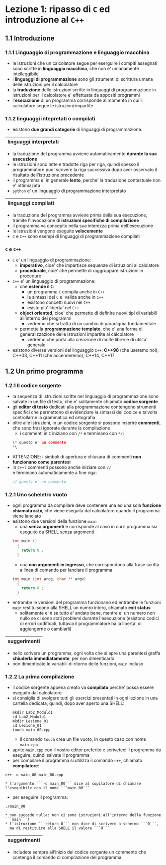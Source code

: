 # Lezione 1: ripasso di ```C``` ed introduzione al ```C++```

## 1.1 Introduzione

### 1.1.1 Linguaggio di programmazione e linguaggio macchina

  * le istruzioni che un calcolatore segue per eserguire i compiti assegnati 
    sono scritte in **linguaggio macchina**, 
    che non e' umanamente intelleggibile 
  * i **linguaggi di programmazione** sono gli strumenti di scrittura umana 
    delle istruzioni per il calcolatore
  * la **traduzione** delle istruzioni scritte in linguaggi di programmazione
    in istruzioni per il calcolatore e' effettuata da appositi programmi
  * l'**esecuzione** di un programma corrisponde al momento in cui il calcolatore 
    segue le istruzioni impartite

### 1.1.2 linguaggi intepretati o compilati

  * esistono **due grandi categorie** di linguaggi di programmazione:  

  | linguaggi interpretati |
  | -----------------------|

  * la traduzione del programma avviene automaticamente 
    **durante la sua esecuzione**
  * le istruzioni sono lette e tradotte riga per riga, 
    quindi spesso il programmatore puo' scrivere la riga successiva
    dopo aver osservato il risultato dell'istruzione precedente  
  * il programma e' in generale **lento**, 
    perche' la traduzione contestuale non e' ottimizzata
  * ```python``` e' un linguaggio di programmazione interpretato  

  | linguaggi compilati |
  | --------------------|

  * la traduzione del programma avviene prima della sua esecuzione,
    tramite l'invocazione di **istruzioni specifiche di compilazione**
  * il programma va concepito nella sua interezza prima dell'esecuzione
  * le istruzioni vengono eseguite **velocemente**  
  * ```C``` e ```C++``` sono esempi di linguaggi di programmazione compilati

### ```C``` e ```C++```

  * ```C``` e' un linguaggio di programmazione:
    * **imperativo**, cioe' che impartisce sequenze di istruzioni al calolatore
    * **procedurale**, cioe' che permette di raggruppare istruzioni in procedure
  * ```C++``` e' un linguaggio di programmazione:
    * che **estende il ```C```**: 
      * un programma ```C``` compila anche in ```C++```
      * la sintassi del ```C``` e' valida anche in ```C++```
      * esistono concetti nuovi nel ```C++```
      * esiste piu' liberta' nel ```C++```
    * **object oriented**, cioe' che permette di definire nuovi tipi di variabili
      all'interno dei programmi
      * vedremo che si tratta di un cambio di paradigma fondamentale
    * permette la **programmazione template**, 
      che e' una forma di generalizzazione delle istruzioni impartite al calcolatore
      * vedremo che porta alla creazione di molte librerie di utilita' generale
  * esistono diverse versioni del linguaggio ```C++```:
    **C++98** (che useremo noi), C++03, C++11 (che accenneremo), C++14, C++17


## 1.2 Un primo programma

### 1.2.1 Il codice sorgente

  * la sequenza di istruzioni scritte nel linguaggio di programmazione
    sono salvate in un file di testo, 
    che e' solitamente chiamato **codice sorgente**
  * gli **editor di testo** dedicati alla programmazione contengono strumenti
    specifici che permettono di evidenziare la sintassi del codice
    e talvolta controllarne la grammatica ed ortografia
  * oltre alle istruzioni, in un codice sorgente si possono inserire **commenti**,
    che sono frasi ignorate durante la compilazione
    * i commenti in ```C``` iniziano con ```/*``` e terminano con ```*/```:
    ```c
    \* questo e' un commento
    *\
    ```
  * ATTENZIONE: i simboli di apertura e chiusura di commenti **non funzionano come parentesi**
  * in ```C++``` i commenti possono anche iniziare con ```//```  
    e terminano automaticamente a fine riga:
    ```cpp
    // questo e' un commento
    ```

### 1.2.1 Uno scheletro vuoto

  * ogni programma da compilare deve contenere una ed una sola **funzione chiamata ```main```**, 
    che viene eseguita dal calcolatore quando il programma viene lanciato
  * esistono due versioni della funzione ```main```
    * una **senza argomenti** e corrisponde al caso in cui il programma sia eseguito da SHELL senza argomenti 
    ```cpp
    int main ()
      {
        return 0 ;
      }
    ```
    * una **con argomenti in ingresso**, che corrispondono alla frase scritta a linea di comando
      per lanciare il programma
    ```cpp
    int main (int arcg, char ** argv)
      {
        return 0 ;
      }
    ```
  * entrambe le versioni del programma funzionano ed entrambe le funzioni ```main``` restituiscono alla SHELL
    un numro intero, chiamato **exit status**
    * solitamente e' ```0``` se tutto e' andato bene, 
      mentre e' un numero non nullo se ci sono stati problemi durante l'esecuzione
      (esistono codici di errori codificati, 
       tuttavia il programmatore ha la liberta' di aggiungerne o cambiarli)
  
  | suggerimenti |
  | -------------|
  
  * nello scrivere un programma, ogni volta che si apre una parentesi graffa **chiuderla immediatamente**,
    per non dimenticarlo
  * non dimenticate le variabili di ritorno delle funzioni, ```main``` incluso  

### 1.2.2 La prima compilazione

  * il codice sorgente appena creato va **compilato** perche' possa essere eseguito dal calcolatore
  * si consiglia di svolgere tutti gli esercizi presentati in ogni lezione in una cartella dedicata, 
    quindi, dopo aver aperto una SHELL:
    ```
    mkdir Lab2_Modulo1
    cd Lab2_Modulo1
    mkdir Lezione_01
    cd Lezione_01
    touch main_00.cpp
    ```
    * il comando ```touch``` crea un file vuoto, in questo caso con nome ```main.cpp```
  * aprite ```main.cpp``` con il vostro editor preferito e scriveteci il programma da eseguire, 
    quindi salvate il programma
  * per compilare il programma si utilizza il comando ```c++```, chiamato **compilatore**:
  ```
  c++ -o main_00 main_00.cpp
  ```
 
    * l'argomento ```-o main_00``` dice al copilatore di chiamare l'eseguibile con il nome ```main_00```
  * per eseguire il programma:
  ```
  ./main_00
  ```
 
    * non succede nulla: non ci sono istruzioni all'interno della funzione ```main```!
    * l'istruzione ```return 0``` non dice di scrivere a schermo ```0```, 
      ma di restituire alla SHELL il valore ```0```    

  | suggerimenti |
  | -------------|
  
  * includete sempre all'inizio del codice sorgente un commento 
    che contenga il comando di compilazione del programma
    


